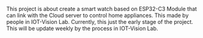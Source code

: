 This project is about create a smart watch based on ESP32-C3 Module that can link with the Cloud server to control home appliances.
This made by people in IOT-Vision Lab. 
Currently, this just the early stage of the project.
This will be update weekly by the process in IOT-Vision Lab.
